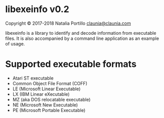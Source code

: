 ﻿libexeinfo v0.2
===============

Copyright © 2017-2018 Natalia Portillo <claunia@claunia.com>

libexeinfo is a library to identify and decode information from executable files.
It is also accompanied by a command line application as an example of usage.

Supported executable formats
============================
* Atari ST executable
* Common Object File Format (COFF)
* LE (Microsoft Linear Executable)
* LX (IBM Linear eXecutable)
* MZ (aka DOS relocatable executable)
* NE (Microsoft New Executable)
* PE (Microsoft Portable Executable)
